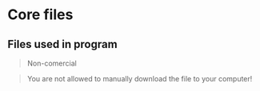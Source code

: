 # Core files

## Files used in program
> Non-comercial

> You are not allowed to manually download the file to your computer!
